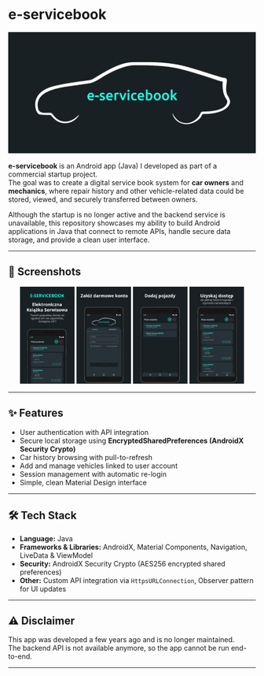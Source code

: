 # e-servicebook

![Banner](img/baner.jpg)

**e-servicebook** is an Android app (Java) I developed as part of a commercial startup project.  
The goal was to create a digital service book system for **car owners** and **mechanics**, where repair history and other vehicle-related data could be stored, viewed, and securely transferred between owners.

Although the startup is no longer active and the backend service is unavailable, this repository showcases my ability to build Android applications in Java that connect to remote APIs, handle secure data storage, and provide a clean user interface.

---

## 📱 Screenshots

<p align="center">
  <img src="img/slice_0_0.jpg" width="22%"  alt="screen1"/>
  <img src="img/slice_0_1.jpg" width="22%" alt="screen2"/>
  <img src="img/slice_0_2.jpg" width="22%" alt="screen3"/>
  <img src="img/slice_0_3.jpg" width="22%" alt="screen4"/>
</p>

---

## ✨ Features

- User authentication with API integration
- Secure local storage using **EncryptedSharedPreferences (AndroidX Security Crypto)**
- Car history browsing with pull-to-refresh
- Add and manage vehicles linked to user account
- Session management with automatic re-login
- Simple, clean Material Design interface

---

## 🛠️ Tech Stack

- **Language:** Java
- **Frameworks & Libraries:** AndroidX, Material Components, Navigation, LiveData & ViewModel
- **Security:** AndroidX Security Crypto (AES256 encrypted shared preferences)
- **Other:** Custom API integration via `HttpsURLConnection`, Observer pattern for UI updates

---

## ⚠️ Disclaimer

This app was developed a few years ago and is no longer maintained.  
The backend API is not available anymore, so the app cannot be run end-to-end.

---
